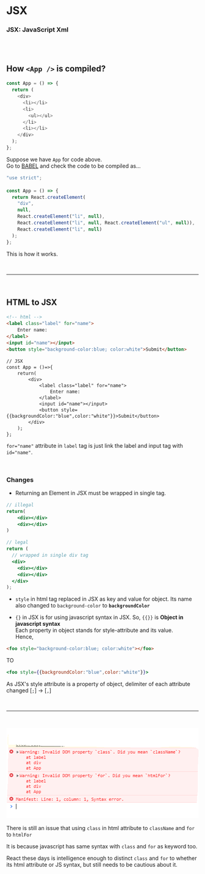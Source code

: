 # JSX

### JSX: JavaScript Xml

<br/>

<br/>
   
## How `<App />` is compiled?

```js
const App = () => {
  return (
    <div>
      <li></li>
      <li>
        <ul></ul>
      </li>
      <li></li>
    </div>
  );
};
```

Suppose we have `App` for code above.  
Go to [BABEL](https://babeljs.io/) and check the code to be compiled as...

```js
"use strict";

const App = () => {
  return React.createElement(
    "div",
    null,
    React.createElement("li", null),
    React.createElement("li", null, React.createElement("ul", null)),
    React.createElement("li", null)
  );
};
```

This is how it works.

<br/>

---

<br/>   
   
## HTML to JSX   
  
```html
<!-- html -->
<label class="label" for="name">
    Enter name:
</label>
<input id="name"></input>
<button style="background-color:blue; color:white">Submit</button>
```
   
```JSX
// JSX
const App = ()=>{
    return(
        <div>
            <label class="label" for="name">
                Enter name:
            </label>
            <input id="name"></input>
            <button style={{backgroundColor:"blue",color:"white"}}>Submit</button>
        </div>
    );
};
```
   
`for="name"` attribute in `label` tag is just link the label and input tag with `id="name"`.
   
<br/>

### Changes

- Returning an Element in JSX must be wrapped in single tag.

```jsx
// illegal
return(
    <div></div>
    <div></div>
)
```

```jsx
// legal
return (
  // wrapped in single div tag
  <div>
    <div></div>
    <div></div>
  </div>
);
```

- `style` in html tag replaced in JSX as key and value for object. Its name also changed to `background-color` to **`backgroundColor`**

- `{}` in JSX is for using javascript syntax in JSX. So, `{{}}` is **Object in javascript syntax**  
  Each property in object stands for style-attribute and its value.  
  Hence,

```html
<foo style="background-color:blue; color:white"></foo>
```

TO

```jsx
<foo style={{backgroundColor:"blue",color:"white"}}>
```

As JSX's style attribute is a property of object, delimiter of each attribute changed [`;`] -> [`,`]

<br/>

---

<br/>

![image](./issue.PNG)

There is still an issue that using `class` in html attribute to `className` and `for` to `htmlFor`

It is because javascript has same syntax with `class` and `for` as keyword too.

React these days is intelligence enough to distinct `class` and `for` to whether its html attribute or JS syntax, but still needs to be cautious about it.
